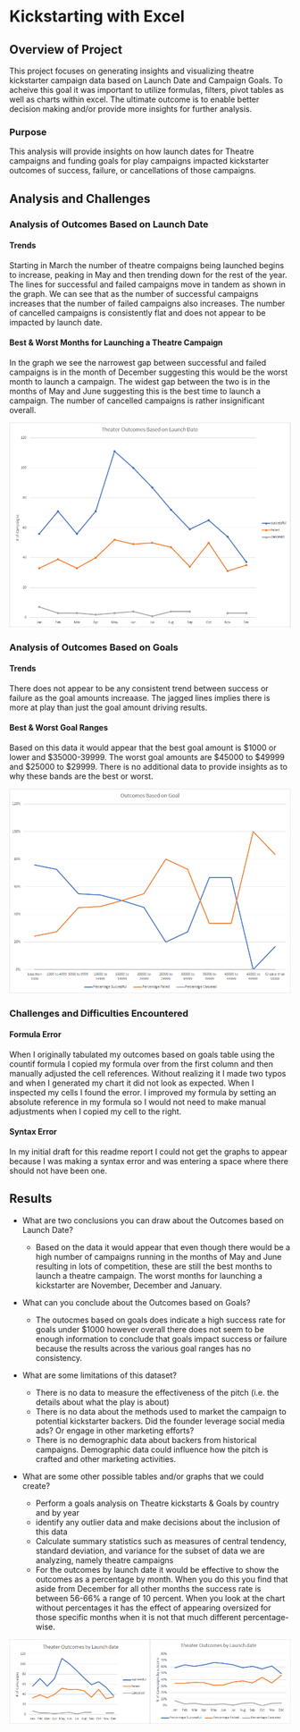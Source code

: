# Kickstarting with Excel

## Overview of Project

This project focuses on generating insights and visualizing theatre kickstarter campaign data based on Launch Date and Campaign Goals.  To acheive this goal it was important to utilize formulas, filters, pivot tables as well as charts within excel.  The ultimate outcome is to enable better decision making and/or provide more insights for further analysis.

### Purpose

This analysis will provide insights on how launch dates for Theatre campaigns and funding goals for play campaigns impacted kickstarter outcomes of success, failure, or cancellations of those campaigns.

## Analysis and Challenges

### Analysis of Outcomes Based on Launch Date

#### Trends
Starting in March the number of theatre compaigns being launched begins to increase, peaking in May and then trending down for the rest of the year.  The lines for successful and failed campaigns move in tandem as shown in the graph.  We can see that as the number of successful campaigns increases that the number of failed campaigns also increases.  The number of cancelled campaigns is consistently flat and does not appear to be impacted by launch date.

#### Best & Worst Months for Launching a Theatre Campaign
In the graph we see the narrowest gap between successful and failed campaigns is in the month of December suggesting this would be the worst month to launch a campaign.  The widest gap between the two is in the months of May and June suggesting this is the best time to launch a campaign.  The number of cancelled campaigns is rather insignificant overall.

![Theater Outcomes vs Launch Data](/Theater_Outcomes_vs_Launch.png)


### Analysis of Outcomes Based on Goals

#### Trends
There does not appear to be any consistent trend between success or failure as the goal amounts increaase.  The jagged lines implies there is more at play than just the goal amount driving results.

#### Best & Worst Goal Ranges
Based on this data it would appear that the best goal amount is $1000 or lower and $35000-39999.  The worst goal amounts are $45000 to $49999 and $25000 to $29999.  There is no additional data to provide insights as to why these bands are the best or worst.

![Outcomes Based on Goals](/Outcomes_vs_Goals.png)


### Challenges and Difficulties Encountered

#### Formula Error
When I originally tabulated my outcomes based on goals table using the countif formula I copied my formula over from the first column and then manually adjusted the cell references.  Without realizing it I made two typos and when I generated my chart it did not look as expected.  When I inspected my cells I found the error.  I improved my formula by setting an absolute reference in my formula so I would not need to make manual adjustments when I copied my cell to the right.  

#### Syntax Error
In my initial draft for this readme report I could not get the graphs to appear because I was making a syntax error and was entering a space where there should not have been one.


## Results

- What are two conclusions you can draw about the Outcomes based on Launch Date?

  - Based on the data it would appear that even though there would be a high number of campaigns running in the months of May and June resulting in lots of competition, these are still the best months to launch a theatre campaign.  The worst months for launching a kickstarter are November, December and January.

- What can you conclude about the Outcomes based on Goals?
  - The outocmes based on goals does indicate a high success rate for goals under $1000 however overall there does not seem to be enough information to conclude that goals impact success or failure because the results across the various goal ranges has no consistency.

- What are some limitations of this dataset?
  - There is no data to measure the effectiveness of the pitch (i.e. the details about what the play is about)
  - There is no data about the methods used to market the campaign to potential kickstarter backers.  Did the founder leverage social media ads?  Or engage in other marketing efforts?
  - There is no demographic data about backers from historical campaigns.  Demographic data could influence how the pitch is crafted and other marketing activities.

- What are some other possible tables and/or graphs that we could create?
   - Perform a goals analysis on Theatre kickstarts & Goals by country and by year
  - identify any outlier data and make decisions about the inclusion of this data
  -  Calculate summary statistics such as measures of central tendency, standard deviation, and variance for the subset of data we are analyzing, namely theatre campaigns
  - For the outcomes by launch date it would be effective to show the outcomes as a percentage by month.  When you do this you find that aside from December for all other months the success rate is between 56-66% a range of 10 percent. When you look at the chart without percentages it has the effect of appearing oversized for those specific months when it is not that much different percentage-wise.  
  
![Launch by number vs percentage](/Launch_outcomes_launch_date_vs_percentage.png)
